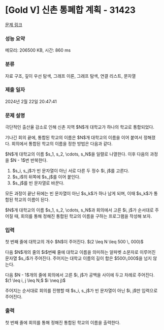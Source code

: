 # [Gold V] 신촌 통폐합 계획 - 31423 

[문제 링크](https://www.acmicpc.net/problem/31423) 

### 성능 요약

메모리: 206500 KB, 시간: 860 ms

### 분류

자료 구조, 깊이 우선 탐색, 그래프 이론, 그래프 탐색, 연결 리스트, 문자열

### 제출 일자

2024년 2월 22일 20:47:41

### 문제 설명

<p>극단적인 출산율 감소로 인해 신촌 지역 $N$개 대학교가 하나의 학교로 통합되었다.</p>

<p>기나긴 회의 끝에, 통합된 학교의 이름은 $N$개 대학교의 이름을 이어 붙여서 정해졌다. 회의에서 통합된 학교의 이름을 정한 방법은 다음과 같다.</p>

<p>$N$개 대학교의 이름 $s_1, s_2, \cdots, s_N$을 일렬로 나열한다. 이후 다음의 과정을 $N - 1$번 반복한다.</p>

<ol>
	<li>$s_i, s_j$가 빈 문자열이 아닌 서로 다른 두 정수 $i, j$를 고른다.</li>
	<li>$s_i$의 뒤쪽에 $s_j$를 이어 붙인다.</li>
	<li>$s_j$를 빈 문자열로 바꾼다.</li>
</ol>

<p>모든 과정이 끝난 뒤에는 빈 문자열이 아닌 $s_k$가 하나 남게 되며, 이때 $s_k$가 통합된 학교의 이름이 된다.</p>

<p>$N$개 대학교의 이름 $s_1, s_2, \cdots, s_N$과 회의에서 고른 $i, j$가 순서대로 주어질 때, 회의를 통해 정해진 통합된 학교의 이름을 구하는 프로그램을 작성해 보자.</p>

### 입력 

 <p>첫 번째 줄에 대학교의 개수 $N$이 주어진다. $(2 \leq N \leq 500 \, 000)$</p>

<p>다음 $N$개의 줄의 $i$번째 줄에 대학교 이름을 의미하는 알파벳 소문자로 이루어진 문자열 $s_i$가 주어진다. 주어지는 대학교 이름의 길이 합은 $500\,000$을 넘지 않는다.</p>

<p>다음 $N - 1$개의 줄에 회의에서 고른 $i, j$가 공백을 사이에 두고 차례로 주어진다. $(1 \leq i, j \leq N;$ $i \neq j)$</p>

<p>주어지는 순서대로 회의를 진행할 때 $s_i, s_j$가 빈 문자열이 아닌 $i, j$만 입력으로 주어진다.</p>

### 출력 

 <p>첫 번째 줄에 회의를 통해 정해진 통합된 학교의 이름을 출력한다.</p>

